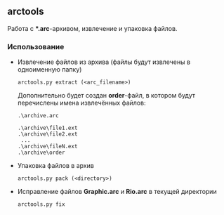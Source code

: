 ## arctools

Работа с **\*.arc**-архивом, извлечение и упаковка файлов.

### Использование

-   Извлечение файлов из архива (файлы будут извлечены в одноименную папку)

    ```
    arctools.py extract (<arc_filename>)
    ```

    Дополнительно будет создан **order**-файл, в котором будут перечислены имена извлечённых файлов:

    ```
    .\archive.arc

    .\archive\file1.ext
    .\archive\file2.ext
     ...
    .\archive\fileN.ext
    .\archive\order
    ```

-   Упаковка файлов в архив

    ```
    arctools.py pack (<directory>)
    ```

-   Исправление файлов **Graphic.arc** и **Rio.arc** в текущей директории

    ```
    arctools.py fix
    ```
